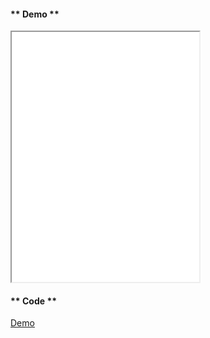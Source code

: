 <!-- tabs:start -->

#### ** Demo **

<iframe src="examples/request_context.html" height=400></iframe>

#### ** Code **

[Demo](/examples/request_context.html ':include :type=code text')

<!-- tabs:end -->
